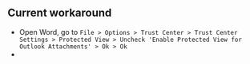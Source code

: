 ## Current workaround
- Open Word, go to ``File > Options > Trust Center > Trust Center Settings > Protected View > Uncheck 'Enable Protected View for Outlook Attachments' > Ok > Ok``
- 